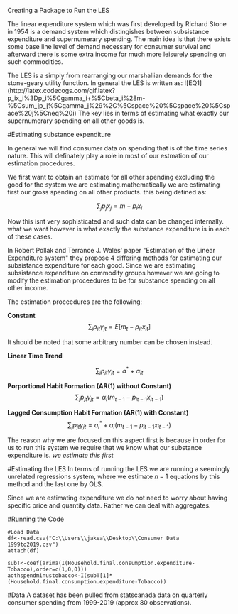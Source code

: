 Creating a Package to Run the LES

The linear expenditure system which was first developed by Richard Stone in 1954 is a demand system which distingishes between subsistance expenditure and supernumerary spending. The main idea is that there exists some base line level of demand necessary for consumer survival and afterward there is some extra income for much more leisurely spending on such commodities.

<p>The LES is a simply from rearranging our marshallian demands for the stone-geary utility function. In general the LES is written as:
![EQ1](http://latex.codecogs.com/gif.latex?p_ix_i%3Dp_i%5Cgamma_i&plus;%5Cbeta_i%28m-%5Csum_jp_j%5Cgamma_j%29%2C%5Cspace%20%5Cspace%20%5Cspace%20j%5Cneq%20i)
The key lies in terms of estimating what exactly our supernumerary spending on all other goods is.

#Estimating substance expenditure

In general we will find consumer data on spending that is of the time series nature. This will definately play a role in most of our estmation of our estimation procedures.

We first want to obtain an estimate for all other spending excluding the good for the system we are estimating.mathematically we are estimating first our gross spending on all other products. this being defined as:

$$\sum_jp_jx_j=m-p_ix_i$$

Now this isnt very sophisticated and such data can be changed internally. what we want however is what exactly the substance expenditure is in each of these cases.

In Robert Pollak and Terrance J. Wales' paper "Estimation of the Linear Expenditure system" they propose 4 differing methods for estimating our subsistance expenditure for each good. Since we are estimating subsistance expenditure on commodity groups however we are going to modify the estimation proceedures to be for substance spending on all other income.

The estimation proceedures are the following: 

**Constant**
$$\sum_{j}p_{jt}\gamma_{jt}=E[m_t-p_{it}x_{it}]$$

It should be noted that some arbitrary number can be chosen instead. 

**Linear Time Trend**

$$\sum_{j}p_{jt}\gamma_{jt}=a^*+\alpha_{it}$$

**Porportional Habit Formation (AR(1) without Constant)**
$$\sum_{j}p_{jt}\gamma_{jt}=\alpha_i(m_{t-1}-p_{it-1}x_{it-1})$$

**Lagged Consumption Habit Formation (AR(1) with Constant)**
$$\sum_{j}p_{jt}\gamma_{jt}=a_i^*+\alpha_i(m_{t-1}-p_{it-1}x_{it-1})$$

The reason why we are focused on this aspect first is because in order for us to run this system we require that we know what our substance expenditure is. *we estimate this first*

#Estimating the LES
In terms of running the LES we are running a seemingly unrelated regressions system, where we estimate $n-1$ equations by this method and the last one by OLS.

Since we are estimating expenditure we do not need to worry about having specific price and quantity data. Rather we can deal with aggregates.

#Running the Code
```{r}
#Load Data
df<-read.csv("C:\\Users\\jakea\\Desktop\\Consumer Data 1999to2019.csv")
attach(df)
```

```{r}
subT<-coef(arima(I(Household.final.consumption.expenditure-Tobacco),order=c(1,0,0)))
aothspendminustobacco<-I(subT[1]*(Household.final.consumption.expenditure-Tobacco))
```


#Data
A dataset has been pulled from statscanada data on quarterly consumer spending from 1999-2019 (approx 80 observations).

